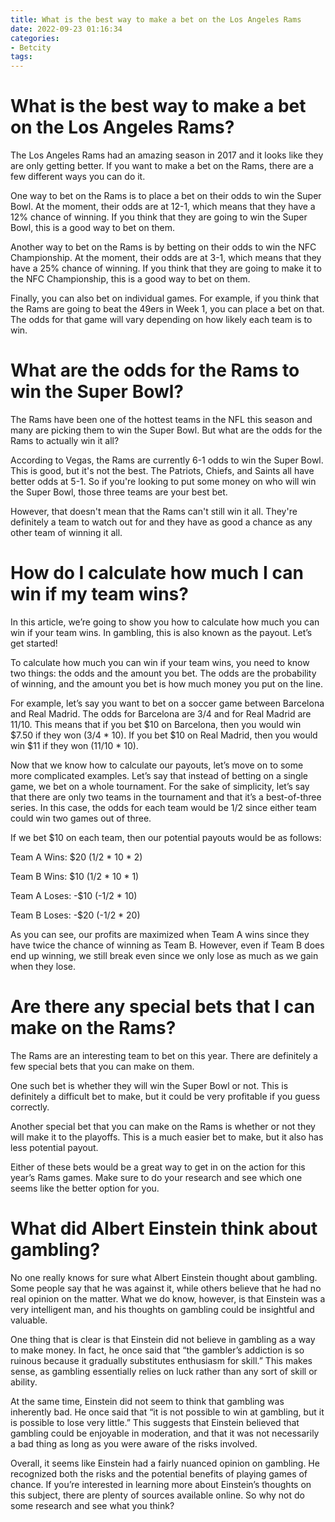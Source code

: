 ```yaml
---
title: What is the best way to make a bet on the Los Angeles Rams
date: 2022-09-23 01:16:34
categories:
- Betcity
tags:
---
```



#  What is the best way to make a bet on the Los Angeles Rams?

The Los Angeles Rams had an amazing season in 2017 and it looks like they are only getting better. If you want to make a bet on the Rams, there are a few different ways you can do it.

One way to bet on the Rams is to place a bet on their odds to win the Super Bowl. At the moment, their odds are at 12-1, which means that they have a 12% chance of winning. If you think that they are going to win the Super Bowl, this is a good way to bet on them.

Another way to bet on the Rams is by betting on their odds to win the NFC Championship. At the moment, their odds are at 3-1, which means that they have a 25% chance of winning. If you think that they are going to make it to the NFC Championship, this is a good way to bet on them.

Finally, you can also bet on individual games. For example, if you think that the Rams are going to beat the 49ers in Week 1, you can place a bet on that. The odds for that game will vary depending on how likely each team is to win.

#  What are the odds for the Rams to win the Super Bowl?

The Rams have been one of the hottest teams in the NFL this season and many are picking them to win the Super Bowl. But what are the odds for the Rams to actually win it all?

According to Vegas, the Rams are currently 6-1 odds to win the Super Bowl. This is good, but it's not the best. The Patriots, Chiefs, and Saints all have better odds at 5-1. So if you're looking to put some money on who will win the Super Bowl, those three teams are your best bet.

However, that doesn't mean that the Rams can't still win it all. They're definitely a team to watch out for and they have as good a chance as any other team of winning it all.

#  How do I calculate how much I can win if my team wins?

In this article, we’re going to show you how to calculate how much you can win if your team wins. In gambling, this is also known as the payout. Let’s get started!

To calculate how much you can win if your team wins, you need to know two things: the odds and the amount you bet. The odds are the probability of winning, and the amount you bet is how much money you put on the line.

For example, let’s say you want to bet on a soccer game between Barcelona and Real Madrid. The odds for Barcelona are 3/4 and for Real Madrid are 11/10. This means that if you bet $10 on Barcelona, then you would win $7.50 if they won (3/4 * 10). If you bet $10 on Real Madrid, then you would win $11 if they won (11/10 * 10).

Now that we know how to calculate our payouts, let’s move on to some more complicated examples. Let’s say that instead of betting on a single game, we bet on a whole tournament. For the sake of simplicity, let’s say that there are only two teams in the tournament and that it’s a best-of-three series. In this case, the odds for each team would be 1/2 since either team could win two games out of three.

If we bet $10 on each team, then our potential payouts would be as follows:

Team A Wins: $20 (1/2 * 10 * 2)

Team B Wins: $10 (1/2 * 10 * 1)

Team A Loses: -$10 (-1/2 * 10)

Team B Loses: -$20 (-1/2 * 20)

As you can see, our profits are maximized when Team A wins since they have twice the chance of winning as Team B. However, even if Team B does end up winning, we still break even since we only lose as much as we gain when they lose.

#  Are there any special bets that I can make on the Rams?

The Rams are an interesting team to bet on this year. There are definitely a few special bets that you can make on them.

One such bet is whether they will win the Super Bowl or not. This is definitely a difficult bet to make, but it could be very profitable if you guess correctly.

Another special bet that you can make on the Rams is whether or not they will make it to the playoffs. This is a much easier bet to make, but it also has less potential payout.

Either of these bets would be a great way to get in on the action for this year’s Rams games. Make sure to do your research and see which one seems like the better option for you.

#  What did Albert Einstein think about gambling?

No one really knows for sure what Albert Einstein thought about gambling. Some people say that he was against it, while others believe that he had no real opinion on the matter. What we do know, however, is that Einstein was a very intelligent man, and his thoughts on gambling could be insightful and valuable.

One thing that is clear is that Einstein did not believe in gambling as a way to make money. In fact, he once said that “the gambler’s addiction is so ruinous because it gradually substitutes enthusiasm for skill.” This makes sense, as gambling essentially relies on luck rather than any sort of skill or ability.

At the same time, Einstein did not seem to think that gambling was inherently bad. He once said that “it is not possible to win at gambling, but it is possible to lose very little.” This suggests that Einstein believed that gambling could be enjoyable in moderation, and that it was not necessarily a bad thing as long as you were aware of the risks involved.

Overall, it seems like Einstein had a fairly nuanced opinion on gambling. He recognized both the risks and the potential benefits of playing games of chance. If you’re interested in learning more about Einstein’s thoughts on this subject, there are plenty of sources available online. So why not do some research and see what you think?
